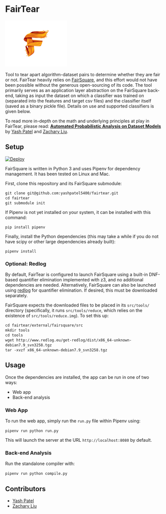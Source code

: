 # FairTear
<img src="fairtear/static/img/logo.png" alt="logo" width="200px"/>

Tool to tear apart algorithm-dataset pairs to determine whether they are fair or not. FairTear heavily relies on [FairSquare](https://github.com/sedrews/fairsquare), and this effort would not have been possible without the generous open-sourcing of its code. The tool primarily serves as an application layer abstraction on the FairSquare back-end, taking as input the dataset on which a classifier was trained on (separated into the features and target csv files) and the classifier itself (saved as a binary pickle file). Details on use and supported classifiers is given below.

To read more in-depth on the math and underlying principles at play in FairTear, please read: **[Automated Probabilistic Analysis on Dataset Models](FairTear.pdf)** by
[Yash Patel](https://github.com/yashpatel5400) and
[Zachary Liu](https://github.com/zacharyliu).

## Setup

[![Deploy](https://www.herokucdn.com/deploy/button.svg)](https://heroku.com/deploy)

FairSquare is written in Python 3 and uses Pipenv for dependency management. It has been tested on Linux and Mac.

First, clone this repository and its FairSquare submodule:

```
git clone git@github.com:yashpatel5400/fairtear.git
cd fairtear
git submodule init
```

If Pipenv is not yet installed on your system, it can be installed with this command:

```
pip install pipenv
```

Finally, install the Python dependencies (this may take a while if you do not have scipy or other large dependencies already built):

```
pipenv install
```

### Optional: Redlog

By default, FairTear is configured to launch FairSquare using a built-in DNF-based quantifier elimination implemented with z3, and no additional dependencies are needed. Alternatively, FairSquare can also be launched using [redlog](http://www.redlog.eu/get-redlog/) for quantifier elimination. If desired, this must be downloaded separately. 

FairSquare expects the downloaded files to be placed in its `src/tools/` directory (specifically, it runs `src/tools/reduce`, which relies on the existence of `src/tools/reduce.img`). To set this up:

```
cd fairtear/external/fairsquare/src
mkdir tools
cd tools
wget http://www.redlog.eu/get-redlog/dist/x86_64-unknown-debian7.9_svn3258.tgz
tar -xvzf x86_64-unknown-debian7.9_svn3258.tgz
```

## Usage

Once the dependencies are installed, the app can be run in one of two ways:
- Web app
- Back-end analysis

### Web App
To run the web app, simply run the `run.py` file within Pipenv using:

```pipenv run python run.py```

This will launch the server at the URL `http://localhost:8080` by default.

### Back-end Analysis

Run the standalone compiler with:

```pipenv run python compile.py```

## Contributors

* [Yash Patel](https://github.com/yashpatel5400)
* [Zachary Liu](https://github.com/zacharyliu)

